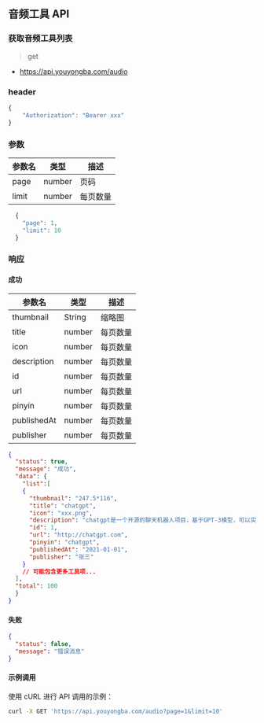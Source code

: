 
## 音频工具 API

### 获取音频工具列表

> get

- https://api.youyongba.com/audio

### header

```javascript
{
    "Authorization": "Bearer xxx"
}
```

### 参数

| 参数名 | 类型   | 描述     |
| ------ | ------ | -------- |
| page   | number | 页码     |
| limit  | number | 每页数量 |


```javascript 
  {
    "page": 1,
    "limit": 10
  }
```

### 响应


#### 成功

| 参数名 | 类型   | 描述     |
| ------ | ------ | -------- |
| thumbnail   | String | 缩略图 |
| title  | number | 每页数量 |
| icon  | number | 每页数量 |
| description  | number | 每页数量 |
| id  | number | 每页数量 |
| url  | number | 每页数量 |
| pinyin  | number | 每页数量 |
| publishedAt  | number | 每页数量 |
| publisher  | number | 每页数量 |

  ```json
  {
    "status": true,
    "message": "成功",
    "data": {
      "list":[
      {
        "thumbnail": "247.5*116",
        "title": "chatgpt",
        "icon": "xxx.png",
        "description": "chatgpt是一个开源的聊天机器人项目，基于GPT-3模型，可以实现自然语言对话和文本生成。",
        "id": 1,
        "url": "http://chatgpt.com",
        "pinyin": "chatgpt",
        "publishedAt": "2021-01-01",
        "publisher": "张三"
      }
      // 可能包含更多工具项...
    ],
    "total": 100
    }
  }
  ```


#### 失败

  ```json
  {
    "status": false,
    "message": "错误消息"
  }
  ```


#### 示例调用

使用 cURL 进行 API 调用的示例：

```bash
curl -X GET 'https://api.youyongba.com/audio?page=1&limit=10'
```


